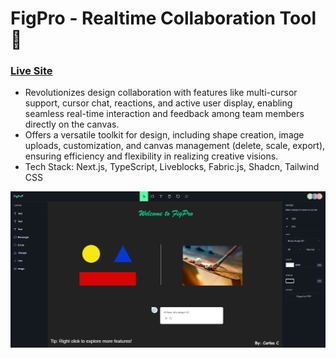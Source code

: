 # FigPro - Realtime Collaboration Tool 🎨

### [Live Site](https://cc-figpro.vercel.app/)

- Revolutionizes design collaboration with features like multi-cursor support, cursor chat, reactions, and active user display, enabling seamless real-time interaction and feedback among team members directly on the canvas.
- Offers a versatile toolkit for design, including shape creation, image uploads, customization, and canvas management (delete, scale, export), ensuring efficiency and flexibility in realizing creative visions.
- Tech Stack: Next.js, TypeScript, Liveblocks, Fabric.js, Shadcn, Tailwind CSS

![](/preview.png)
